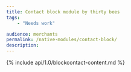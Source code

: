 ```yaml
---
title: Contact block module by thirty bees
tags:
    - "Needs work"

audience: merchants
permalink: /native-modules/contact-block/
description:
---
```


{% include api/1.0/blockcontact-content.md %}